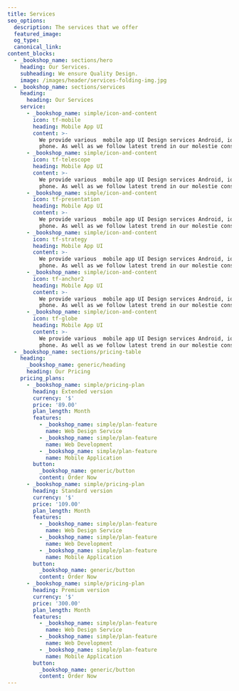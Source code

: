 ```yaml
---
title: Services
seo_options:
  description: The services that we offer
  featured_image:
  og_type: 
  canonical_link:
content_blocks:
  - _bookshop_name: sections/hero
    heading: Our Services.
    subheading: We ensure Quality Design.
    image: /images/header/services-folding-img.jpg
  - _bookshop_name: sections/services
    heading:
      heading: Our Services
    service:
      - _bookshop_name: simple/icon-and-content
        icon: tf-mobile
        heading: Mobile App UI
        content: >-
          We provide various  mobile app UI Design services Android, ios,windows
          phone. As well as we follow latest trend in our molestie consequat.
      - _bookshop_name: simple/icon-and-content
        icon: tf-telescope
        heading: Mobile App UI
        content: >-
          We provide various  mobile app UI Design services Android, ios,windows
          phone. As well as we follow latest trend in our molestie consequat.
      - _bookshop_name: simple/icon-and-content
        icon: tf-presentation
        heading: Mobile App UI
        content: >-
          We provide various  mobile app UI Design services Android, ios,windows
          phone. As well as we follow latest trend in our molestie consequat.
      - _bookshop_name: simple/icon-and-content
        icon: tf-strategy
        heading: Mobile App UI
        content: >-
          We provide various  mobile app UI Design services Android, ios,windows
          phone. As well as we follow latest trend in our molestie consequat.
      - _bookshop_name: simple/icon-and-content
        icon: tf-anchor2
        heading: Mobile App UI
        content: >-
          We provide various  mobile app UI Design services Android, ios,windows
          phone. As well as we follow latest trend in our molestie consequat.
      - _bookshop_name: simple/icon-and-content
        icon: tf-globe
        heading: Mobile App UI
        content: >-
          We provide various  mobile app UI Design services Android, ios,windows
          phone. As well as we follow latest trend in our molestie consequat.
  - _bookshop_name: sections/pricing-table
    heading:
      _bookshop_name: generic/heading
      heading: Our Pricing
    pricing_plans:
      - _bookshop_name: simple/pricing-plan
        heading: Extended version
        currency: '$'
        price: '89.00'
        plan_length: Month
        features:
          - _bookshop_name: simple/plan-feature
            name: Web Design Service
          - _bookshop_name: simple/plan-feature
            name: Web Development
          - _bookshop_name: simple/plan-feature
            name: Mobile Application
        button:
          _bookshop_name: generic/button
          content: Order Now
      - _bookshop_name: simple/pricing-plan
        heading: Standard version
        currency: '$'
        price: '109.00'
        plan_length: Month
        features:
          - _bookshop_name: simple/plan-feature
            name: Web Design Service
          - _bookshop_name: simple/plan-feature
            name: Web Development
          - _bookshop_name: simple/plan-feature
            name: Mobile Application
        button:
          _bookshop_name: generic/button
          content: Order Now
      - _bookshop_name: simple/pricing-plan
        heading: Premium version
        currency: '$'
        price: '300.00'
        plan_length: Month
        features:
          - _bookshop_name: simple/plan-feature
            name: Web Design Service
          - _bookshop_name: simple/plan-feature
            name: Web Development
          - _bookshop_name: simple/plan-feature
            name: Mobile Application
        button:
          _bookshop_name: generic/button
          content: Order Now
---
```


